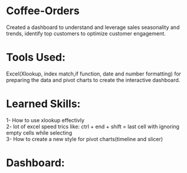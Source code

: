 # Coffee-Orders
Created a dashboard to understand and leverage sales seasonality and trends, identify top customers to optimize customer engagement.
# Tools Used: 
Excel(Xlookup, index match,if function, date and number formatting) for preparing the data and pivot charts to create the interactive dashboard.
# Learned Skills:
1- How to use xlookup effectivly <br>
2- lot of excel speed trics like: ctrl + end + shift = last cell with ignoring empty cells while selecting <br>
3- How to create a new style for pivot charts(timeline and slicer)

# Dashboard:
<a href="https://github.com/Hisham0-95/Coffee-Orders/blob/main/Screenshot%20(38).png">
